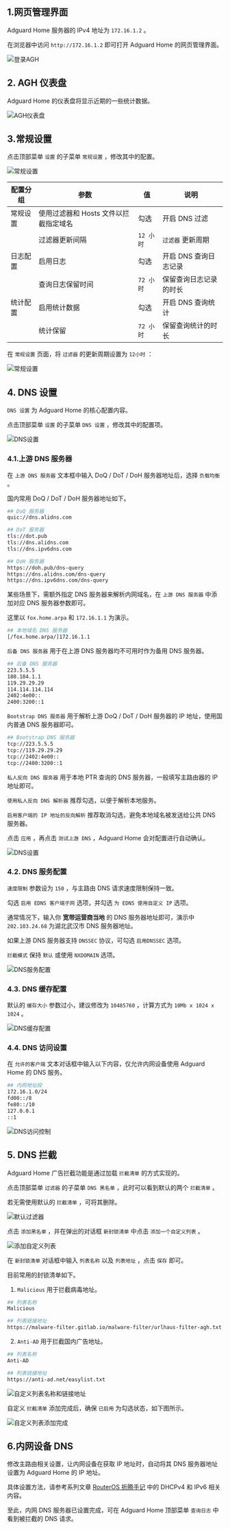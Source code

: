 ## 1.网页管理界面

Adguard Home 服务器的 IPv4 地址为 `172.16.1.2` 。  

在浏览器中访问 `http://172.16.1.2` 即可打开 Adguard Home 的网页管理界面。   

![登录AGH](img/p01/web_login.jpeg)

## 2. AGH 仪表盘

Adguard Home 的仪表盘将显示近期的一些统计数据。  

![AGH仪表盘](img/p01/web_dashboard.jpeg)

## 3.常规设置

点击顶部菜单 `设置` 的子菜单 `常规设置` ，修改其中的配置。  

![常规设置](img/p01/web_general_settings.jpeg)

|配置分组|参数|值|说明|
|--|--|--|--|
|常规设置|使用过滤器和 Hosts 文件以拦截指定域名|勾选|开启 DNS 过滤|
||过滤器更新间隔|`12 小时`|`过滤器` 更新周期|
|日志配置|启用日志|勾选|开启 DNS 查询日志记录|
||查询日志保留时间|`72 小时`|保留查询日志记录的时长|
|统计配置|启用统计数据|勾选|开启 DNS 查询统计|
||统计保留|`72 小时`|保留查询统计的时长|

在 `常规设置` 页面，将 `过滤器` 的更新周期设置为 `12小时` ：

![常规设置](img/p01/web_general_logs_settings.jpeg)

## 4. DNS 设置

`DNS 设置` 为 Adguard Home 的核心配置内容。  

点击顶部菜单 `设置` 的子菜单 `DNS 设置` ，修改其中的配置项。  

![DNS设置](img/p01/web_dns_settings.jpeg)

### 4.1.上游 DNS 服务器

在 `上游 DNS 服务器` 文本框中输入 DoQ / DoT / DoH 服务器地址后，选择 `负载均衡` 。  

国内常用 DoQ / DoT / DoH 服务器地址如下。  

```bash
## DoQ 服务器
quic://dns.alidns.com

## DoT 服务器
tls://dot.pub
tls://dns.alidns.com
tls://dns.ipv6dns.com

## DoH 服务器
https://doh.pub/dns-query
https://dns.alidns.com/dns-query
https://dns.ipv6dns.com/dns-query
```

某些场景下，需额外指定 DNS 服务器来解析内网域名，在 `上游 DNS 服务器` 中添加对应 DNS 服务器参数即可。  

这里以 `fox.home.arpa` 和 `172.16.1.1` 为演示。  

```bash
## 本地域名 DNS 服务器
[/fox.home.arpa/]172.16.1.1
```

`后备 DNS 服务器` 用于在上游 DNS 服务器均不可用时作为备用 DNS 服务器。  

```bash
## 后备 DNS 服务器
223.5.5.5
180.184.1.1
119.29.29.29
114.114.114.114
2402:4e00::
2400:3200::1
```

`Bootstrap DNS 服务器` 用于解析上游 DoQ / DoT / DoH 服务器的 IP 地址，使用国内普通 DNS 服务器即可。  

```bash
## Bootstrap DNS 服务器
tcp://223.5.5.5
tcp://119.29.29.29
tcp://2402:4e00::
tcp://2400:3200::1
```

`私人反向 DNS 服务器` 用于本地 PTR 查询的 DNS 服务器，一般填写主路由器的 IP 地址即可。  

`使用私人反向 DNS 解析器` 推荐勾选，以便于解析本地服务。  

`启用客户端的 IP 地址的反向解析` 推荐取消勾选，避免本地域名被发送给公共 DNS 服务器。  

点击 `应用` ，再点击 `测试上游 DNS` ，Adguard Home 会对配置进行自动确认。  

![DNS设置](img/p01/web_dns_all_kind.jpeg)

### 4.2. DNS 服务配置

`速度限制` 参数设为 `150` ，与主路由 DNS 请求速度限制保持一致。  

勾选 `启用 EDNS 客户端子网` 选项，并勾选 `为 EDNS 使用自定义 IP` 选项。  

通常情况下，输入你 **宽带运营商当地** 的 DNS 服务器地址即可，演示中 `202.103.24.68` 为湖北武汉市 DNS 服务器地址。  

如果上游 DNS 服务器支持 `DNSSEC` 协议，可勾选 `启用DNSSEC` 选项。  

`拦截模式` 保持 `默认` 或使用 `NXDOMAIN` 选项。  

![DNS服务配置](img/p01/web_dns_service.jpeg)

### 4.3. DNS 缓存配置

默认的 `缓存大小` 参数过小，建议修改为 `10485760` ，计算方式为 `10Mb x 1024 x 1024` 。  

![DNS缓存配置](img/p01/web_dns_cache.jpeg)

### 4.4. DNS 访问设置

在 `允许的客户端` 文本对话框中输入以下内容，仅允许内网设备使用 Adguard Home 的 DNS 服务。  

```bash
## 内网地址段
172.16.1.0/24
fd00::/8
fe80::/10
127.0.0.1
::1
```

![DNS访问控制](img/p01/web_dns_acl.jpeg)

## 5. DNS 拦截

Adguard Home 广告拦截功能是通过加载 `拦截清单` 的方式实现的。  

点击顶部菜单 `过滤器` 的子菜单 `DNS 黑名单` ，此时可以看到默认的两个 `拦截清单` 。  

若无需使用默认的 `拦截清单` ，可将其删除。  

![默认过滤器](img/p01/web_default_block_hosts.jpeg)

点击 `添加黑名单` ，并在弹出的对话框 `新封锁清单` 中点击 `添加一个自定义列表` 。  

![添加自定义列表](img/p01/web_add_custom_hosts_list.jpeg)

在 `新封锁清单` 对话框中输入 `列表名称` 以及 `列表地址` ，点击 `保存` 即可。  

目前常用的封锁清单如下。  

1. `Malicious` 用于拦截病毒地址。  

```bash
## 列表名称
Malicious

## 列表链接地址
https://malware-filter.gitlab.io/malware-filter/urlhaus-filter-agh.txt
```

2. `Anti-AD` 用于拦截国内广告地址。  

```bash
## 列表名称
Anti-AD

## 列表链接地址
https://anti-ad.net/easylist.txt
```

![自定义列表名称和链接地址](img/p01/web_custom_hosts_list_url.jpeg)

自定义 `拦截清单` 添加完成后，确保 `已启用` 为勾选状态，如下图所示。  

![自定义列表添加完成](img/p01/web_custom_hosts_list_done.jpeg)

## 6.内网设备 DNS

修改主路由相关设置，让内网设备在获取 IP 地址时，自动将其 DNS 服务器地址设置为 Adguard Home 的 IP 地址。  

具体设置方法，请参考系列文章 [RouterOS 折腾手记](https://gitee.com/callmer/routeros_toss_notes) 中的 DHCPv4 和 IPv6 相关内容。  

至此，内网 DNS 服务器已设置完成，可在 Adguard Home 顶部菜单 `查询日志` 中看到被拦截的 DNS 请求。  
